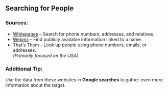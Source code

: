 ## Searching for People  

### Sources:  
- [Whitepages](https://www.whitepages.com) – Search for phone numbers, addresses, and relatives.  
- [Webmii](https://webmii.com) – Find publicly available information linked to a name.  
- [That’s Them](https://thatsthem.com) – Look up people using phone numbers, emails, or addresses.  
*(Primarily focused on the USA)*  

### Additional Tip:  
Use the data from these websites in **Google searches** to gather even more information about the target.  
